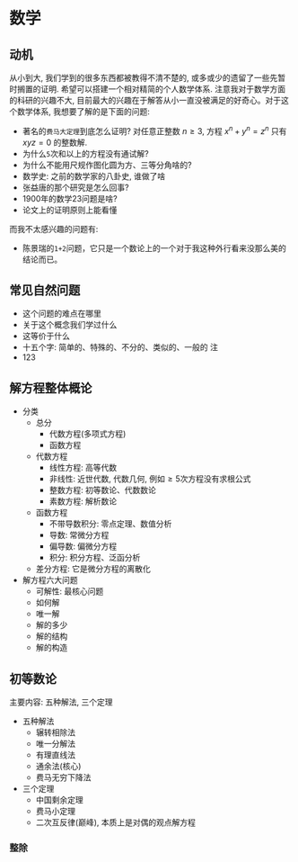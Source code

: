 # 数学

## 动机

从小到大, 我们学到的很多东西都被教得不清不楚的, 或多或少的遗留了一些先暂时搁置的证明. 希望可以搭建一个相对精简的个人数学体系. 注意我对于数学方面的科研的兴趣不大, 目前最大的兴趣在于解答从小一直没被满足的好奇心。对于这个数学体系, 我想要了解的是下面的问题:

- 著名的`费马大定理`到底怎么证明? 对任意正整数 $n \ge 3$, 方程 $x^n + y^n = z^n$ 只有 $xyz = 0$ 的整数解.
- 为什么`5`次和以上的方程没有通试解?
- 为什么不能用尺规作图化圆为方、三等分角啥的?
- 数学史: 之前的数学家的八卦史, 谁做了啥
- 张益唐的那个研究是怎么回事?
- 1900年的数学23问题是啥?
- 论文上的证明原则上能看懂

而我不太感兴趣的问题有:

- 陈景瑞的`1+2`问题，它只是一个数论上的一个对于我这种外行看来没那么美的结论而已。

## 常见自然问题
- 这个问题的难点在哪里
- 关于这个概念我们学过什么
- 这等价于什么
- 十五个字: 简单的、特殊的、不分的、类似的、一般的
注
- 123

## 解方程整体概论
- 分类
    - 总分
        - 代数方程(多项式方程)
        - 函数方程
    - 代数方程
        - 线性方程: 高等代数
        - 非线性: 近世代数, 代数几何, 例如$\ge 5$次方程没有求根公式
        - 整数方程: 初等数论、代数数论
        - 素数方程: 解析数论
    - 函数方程
        - 不带导数积分: 零点定理、数值分析
        - 导数: 常微分方程
        - 偏导数: 偏微分方程
        - 积分: 积分方程、泛函分析
    - 差分方程: 它是微分方程的离散化
- 解方程六大问题
    - 可解性: 最核心问题
    - 如何解
    - 唯一解
    - 解的多少
    - 解的结构
    - 解的构造

## 初等数论

主要内容: 五种解法, 三个定理

- 五种解法
    - 辗转相除法
    - 唯一分解法
    - 有理直线法
    - 通余法(核心)
    - 费马无穷下降法
- 三个定理
    - 中国剩余定理
    - 费马小定理
    - 二次互反律(巅峰), 本质上是对偶的观点解方程


### 整除

